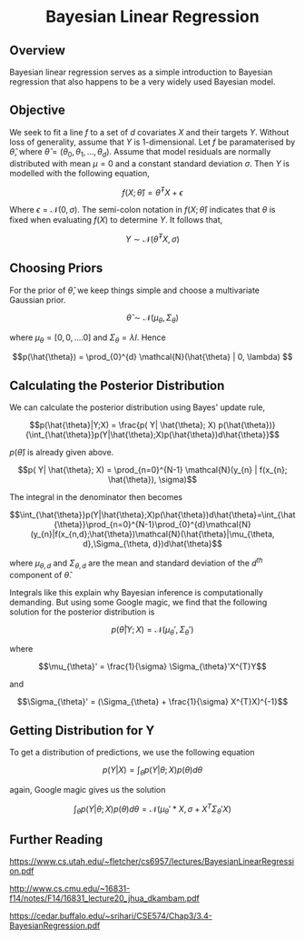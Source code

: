 
# <center>Bayesian Linear Regression</center>

## Overview
Bayesian linear regression serves as a simple introduction to Bayesian regression that also happens to be a very widely used Bayesian model.

## Objective
We seek to fit a line $f$ to a set of $d$ covariates $X$ and their targets $Y$. Without loss of generality, assume that $Y$ is 1-dimensional. Let $f$ be paramaterised by $\hat{\theta}$, where $\hat{\theta} = (\theta_{0}, \theta_{1},...,\theta_{d})$. Assume that model residuals are normally distributed with mean $\mu = 0$ and a constant standard deviation $\sigma$. Then $Y$ is modelled with the following equation,

$$f(X; \hat{\theta}) = \hat{\theta}^{T} X + \epsilon$$

Where $\epsilon = \mathcal{N}(0, \sigma)$. The semi-colon notation in $f(X; \hat{\theta})$ indicates that $\theta$ is fixed when evaluating $f(X)$ to determine $Y$. It follows that,

$$ Y \sim \mathcal{N}(\hat{\theta}^{T} X, \sigma)$$

## Choosing Priors
For the prior of $\hat{\theta}$, we keep things simple and choose a multivariate Gaussian prior.

$$\hat{\theta} \sim \mathcal{N}(\mu_{\theta}, \Sigma_{\theta})$$

where $\mu_{\theta} = [0,0,....0]$ and $\Sigma_{\theta} = \lambda I$. Hence

$$p(\hat{\theta}) = \prod_{0}^{d} \mathcal{N}(\hat{\theta} | 0, \lambda) $$

## Calculating the Posterior Distribution
We can calculate the posterior distribution using Bayes' update rule,

$$p(\hat{\theta}|Y;X) = \frac{p( Y| \hat{\theta}; X) p(\hat{\theta})}{\int_{\hat{\theta}}p(Y|\hat{\theta};X)p(\hat{\theta})d\hat{\theta}}$$

$p(\hat{\theta})$ is already given above. 

$$p( Y| \hat{\theta}; X) = \prod_{n=0}^{N-1} \mathcal{N}(y_{n} | f(x_{n}; \hat{\theta}), \sigma)$$

The integral in the denominator then becomes

$$\int_{\hat{\theta}}p(Y|\hat{\theta};X)p(\hat{\theta})d\hat{\theta}=\int_{\hat{\theta}}\prod_{n=0}^{N-1}\prod_{0}^{d}\mathcal{N}(y_{n}|f(x_{n,d};\hat{\theta})\mathcal{N}(\hat{\theta}|\mu_{\theta, d},\Sigma_{\theta, d})d\hat{\theta}$$

where $\mu_{\theta, d}$ and $\Sigma_{\theta, d}$ are the mean and standard deviation of the $d^{th}$ component of $\hat{\theta}$.

Integrals like this explain why Bayesian inference is computationally demanding. But using some Google magic, we find that the following solution for the posterior distribution is

$$p(\hat{\theta}|Y;X) = \mathcal{N}(\mu_{\theta}', \Sigma_{\theta}')$$

where

$$\mu_{\theta}' = \frac{1}{\sigma} \Sigma_{\theta}'X^{T}Y$$

and

$$\Sigma_{\theta}' = (\Sigma_{\theta} + \frac{1}{\sigma} X^{T}X)^{-1}$$

## Getting Distribution for Y
To get a distribution of predictions, we use the following equation

$$p(Y|X) = \int_{\theta}p(Y|\theta;X)p(\theta)d\theta $$

again, Google magic gives us the solution

$$ \int_{\theta}p(Y|\theta;X)p(\theta)d\theta = \mathcal{N}(\mu_{\theta}' * X, \sigma+X^{T}\Sigma_{\theta}'X)$$


## Further Reading

https://www.cs.utah.edu/~fletcher/cs6957/lectures/BayesianLinearRegression.pdf

http://www.cs.cmu.edu/~16831-f14/notes/F14/16831_lecture20_jhua_dkambam.pdf

https://cedar.buffalo.edu/~srihari/CSE574/Chap3/3.4-BayesianRegression.pdf